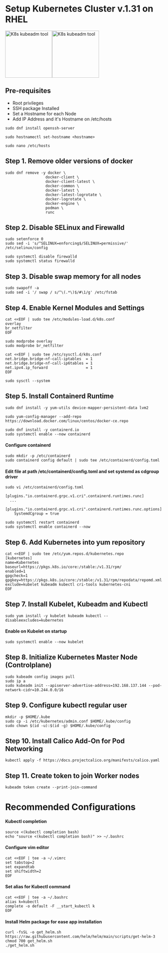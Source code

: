 # Setup Kubernetes Cluster v.1.31 on RHEL
<img src="https://cdn.worldvectorlogo.com/logos/red-hat.svg" alt="K8s kubeadm tool" height="150"><img src="https://kubernetes.io/images/kubeadm-stacked-color.png" alt="K8s kubeadm tool" height="150">

<h2>Pre-requisites</h2>
<ul>
 <li>Root privileges</li>
 <li>SSH package Installed</li>
 <li>Set a Hostname for each Node</li>
 <li>Add IP Address and it's Hostname on /etc/hosts</li>
</ul>

  ```
  sudo dnf install openssh-server
  ```

  ```
  sudo hostnamectl set-hostname <hostname>
  ```

  ```
  sudo nano /etc/hosts
  ```

## Step 1. Remove older versions of docker

```
sudo dnf remove -y docker \
                  docker-client \
                  docker-client-latest \
                  docker-common \
                  docker-latest \
                  docker-latest-logrotate \
                  docker-logrotate \
                  docker-engine \
                  podman \
                  runc
```

## Step 2. Disable SELinux and Firewalld
  ```
  sudo setenforce 0
  sudo sed -i 's/^SELINUX=enforcing$/SELINUX=permissive/' /etc/selinux/config
  ```
  ```
  sudo systemctl disable firewalld
  sudo systemctl status firewalld
  ```

## Step 3. Disable swap memory for all nodes

  ```
  sudo swapoff -a
  sudo sed -i '/ swap / s/^\(.*\)$/#\1/g' /etc/fstab
  ```

## Step 4. Enable Kernel Modules and Settings

```
cat <<EOF | sudo tee /etc/modules-load.d/k8s.conf
overlay
br_netfilter
EOF

sudo modprobe overlay
sudo modprobe br_netfilter

cat <<EOF | sudo tee /etc/sysctl.d/k8s.conf
net.bridge.bridge-nf-call-iptables  = 1
net.bridge.bridge-nf-call-ip6tables = 1
net.ipv4.ip_forward                 = 1
EOF

sudo sysctl --system
```

## Step 5. Install Containerd Runtime

```
sudo dnf install -y yum-utils device-mapper-persistent-data lvm2
```

```
sudo yum-config-manager --add-repo https://download.docker.com/linux/centos/docker-ce.repo
```

```
sudo dnf install -y containerd.io
sudo systemctl enable --now containerd
```

<h4>Configure containerd</h4>

```
sudo mkdir -p /etc/containerd
sudo containerd config default | sudo tee /etc/containerd/config.toml
```

<h4>Edit file at path /etc/containerd/config.toml and set systemd as cdgroup driver</h4>

```
sudo vi /etc/containerd/config.toml
```

```
[plugins."io.containerd.grpc.v1.cri".containerd.runtimes.runc]
  ...
  [plugins."io.containerd.grpc.v1.cri".containerd.runtimes.runc.options]
    SystemdCgroup = true
```

```
sudo systemctl restart containerd
sudo systemctl enable containerd --now
```

## Step 6. Add Kubernetes into yum repository

```
cat <<EOF | sudo tee /etc/yum.repos.d/kubernetes.repo
[kubernetes]
name=Kubernetes
baseurl=https://pkgs.k8s.io/core:/stable:/v1.31/rpm/
enabled=1
gpgcheck=1
gpgkey=https://pkgs.k8s.io/core:/stable:/v1.31/rpm/repodata/repomd.xml.key
exclude=kubelet kubeadm kubectl cri-tools kubernetes-cni
EOF
```

## Step 7. Install Kubelet, Kubeadm and Kubectl

```
sudo yum install -y kubelet kubeadm kubectl --disableexcludes=kubernetes
```

<h4>Enable on Kubelet on startup</h4>

```
sudo systemctl enable --now kubelet
```

## Step 8. Initialize Kubernetes Master Node (Controlplane)

```
sudo kubeadm config images pull
sudo ip a
sudo kubeadm init --apiserver-advertise-address=192.168.137.144 --pod-network-cidr=10.244.0.0/16
```

## Step 9. Configure kubectl regular user
```
mkdir -p $HOME/.kube
sudo cp -i /etc/kubernetes/admin.conf $HOME/.kube/config
sudo chown $(id -u):$(id -g) $HOME/.kube/config
```

## Step 10. Install Calico Add-On for Pod Networking
```
kubectl apply -f https://docs.projectcalico.org/manifests/calico.yaml
```

## Step 11. Create token to join Worker nodes
```
kubeadm token create --print-join-command
```

<h1>Recommended Configurations</h1>
<h4>Kubectl completion</h4>

```
source <(kubectl completion bash)
echo "source <(kubectl completion bash)" >> ~/.bashrc
```

<h4>Configure vim editor</h4>

```
cat <<EOF | tee -a ~/.vimrc
set tabstop=2
set expandtab
set shiftwidth=2
EOF
```

<h4>Set alias for Kubectl command</h4>

```
cat <<EOF | tee -a ~/.bashrc
alias k=kubectl
complete -o default -F __start_kubectl k
EOF
```

<h4>Install Helm package for ease app installation</h4>

```
curl -fsSL -o get_helm.sh https://raw.githubusercontent.com/helm/helm/main/scripts/get-helm-3
chmod 700 get_helm.sh
./get_helm.sh
```
